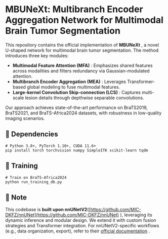 # **MBUNeXt: Multibranch Encoder Aggregation Network for Multimodal Brain Tumor Segmentation**

This repository contains the official implementation of **MBUNeXt** , a novel U-shaped network for multimodal brain tumor segmentation. The method introduces three key modules:

- **Multimodal Feature Attention (MFA)** : Emphasizes shared features across modalities and filters redundancy via Gaussian-modulated attention.
- **Multibranch Encoder Aggregation (MEA)** : Leverages Transformer-based global modeling to fuse multimodal features.
- **Large-kernel Convolution Skip-connection (LCS)** : Captures multi-scale lesion details through depthwise separable convolutions.

Our approach achieves state-of-the-art performance on BraTS2019, BraTS2021, and BraTS-Africa2024 datasets, with robustness in low-quality imaging scenarios.

## 🧰 Dependencies

```
# Python 3.8+, PyTorch 1.10+, CUDA 11.6+  
pip install torch torchvision numpy SimpleITK scikit-learn tqdm  
```

## 🚀 Training

```
# Train on BraTS-Africa2024 
python run_training_db.py
```

## 📝 Note

This codebase is **built upon nnUNetV2**([https://github.com/MIC-DKFZ/nnUNet](https://github.com/MIC-DKFZ/nnUNet) ), leveraging its dynamic inference and modular design. We extend it with custom fusion strategies and Transformer integration. For nnUNetV2-specific workflows (e.g., data organization, export), refer to their [official documentation](https://github.com/MIC-DKFZ/nnUNet/blob/master/documentation/README.md) .
